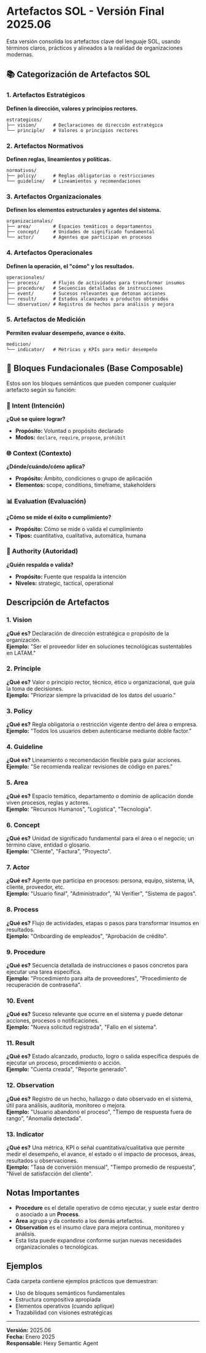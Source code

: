 # Artefactos SOL - Versión Final 2025.06

Esta versión consolida los artefactos clave del lenguaje SOL, usando términos claros, prácticos y alineados a la realidad de organizaciones modernas.

## 📚 Categorización de Artefactos SOL

### 1. **Artefactos Estratégicos**
**Definen la dirección, valores y principios rectores.**

```
estrategicos/
├── vision/      # Declaraciones de dirección estratégica
└── principle/   # Valores o principios rectores
```

### 2. **Artefactos Normativos**
**Definen reglas, lineamientos y políticas.**

```
normativos/
├── policy/      # Reglas obligatorias o restricciones
└── guideline/   # Lineamientos y recomendaciones
```

### 3. **Artefactos Organizacionales**
**Definen los elementos estructurales y agentes del sistema.**

```
organizacionales/
├── area/        # Espacios temáticos o departamentos
├── concept/     # Unidades de significado fundamental
└── actor/       # Agentes que participan en procesos
```

### 4. **Artefactos Operacionales**
**Definen la operación, el "cómo" y los resultados.**

```
operacionales/
├── process/     # Flujos de actividades para transformar insumos
├── procedure/   # Secuencias detalladas de instrucciones
├── event/       # Sucesos relevantes que detonan acciones
├── result/      # Estados alcanzados o productos obtenidos
└── observation/ # Registros de hechos para análisis y mejora
```

### 5. **Artefactos de Medición**
**Permiten evaluar desempeño, avance o éxito.**

```
medicion/
└── indicator/   # Métricas y KPIs para medir desempeño
```

## 🧱 Bloques Fundacionales (Base Composable)

Estos son los bloques semánticos que pueden componer cualquier artefacto según su función:

### 🎯 Intent (Intención)
**¿Qué se quiere lograr?**
- **Propósito:** Voluntad o propósito declarado
- **Modos:** `declare`, `require`, `propose`, `prohibit`

### 🌐 Context (Contexto)  
**¿Dónde/cuándo/cómo aplica?**
- **Propósito:** Ámbito, condiciones o grupo de aplicación
- **Elementos:** scope, conditions, timeframe, stakeholders

### 📊 Evaluation (Evaluación)
**¿Cómo se mide el éxito o cumplimiento?**
- **Propósito:** Cómo se mide o valida el cumplimiento
- **Tipos:** cuantitativa, cualitativa, automática, humana

### 👥 Authority (Autoridad)
**¿Quién respalda o valida?**
- **Propósito:** Fuente que respalda la intención
- **Niveles:** strategic, tactical, operational

## Descripción de Artefactos

### 1. **Vision**
**¿Qué es?** Declaración de dirección estratégica o propósito de la organización.  
**Ejemplo:** "Ser el proveedor líder en soluciones tecnológicas sustentables en LATAM."

### 2. **Principle**
**¿Qué es?** Valor o principio rector, técnico, ético u organizacional, que guía la toma de decisiones.  
**Ejemplo:** "Priorizar siempre la privacidad de los datos del usuario."

### 3. **Policy**
**¿Qué es?** Regla obligatoria o restricción vigente dentro del área o empresa.  
**Ejemplo:** "Todos los usuarios deben autenticarse mediante doble factor."

### 4. **Guideline**
**¿Qué es?** Lineamiento o recomendación flexible para guiar acciones.  
**Ejemplo:** "Se recomienda realizar revisiones de código en pares."

### 5. **Area**
**¿Qué es?** Espacio temático, departamento o dominio de aplicación donde viven procesos, reglas y actores.  
**Ejemplo:** "Recursos Humanos", "Logística", "Tecnología".

### 6. **Concept**
**¿Qué es?** Unidad de significado fundamental para el área o el negocio; un término clave, entidad o glosario.  
**Ejemplo:** "Cliente", "Factura", "Proyecto".

### 7. **Actor**
**¿Qué es?** Agente que participa en procesos: persona, equipo, sistema, IA, cliente, proveedor, etc.  
**Ejemplo:** "Usuario final", "Administrador", "AI Verifier", "Sistema de pagos".

### 8. **Process**
**¿Qué es?** Flujo de actividades, etapas o pasos para transformar insumos en resultados.  
**Ejemplo:** "Onboarding de empleados", "Aprobación de crédito".

### 9. **Procedure**
**¿Qué es?** Secuencia detallada de instrucciones o pasos concretos para ejecutar una tarea específica.  
**Ejemplo:** "Procedimiento para alta de proveedores", "Procedimiento de recuperación de contraseña".

### 10. **Event**
**¿Qué es?** Suceso relevante que ocurre en el sistema y puede detonar acciones, procesos o notificaciones.  
**Ejemplo:** "Nueva solicitud registrada", "Fallo en el sistema".

### 11. **Result**
**¿Qué es?** Estado alcanzado, producto, logro o salida específica después de ejecutar un proceso, procedimiento o acción.  
**Ejemplo:** "Cuenta creada", "Reporte generado".

### 12. **Observation**
**¿Qué es?** Registro de un hecho, hallazgo o dato observado en el sistema, útil para análisis, auditoría, monitoreo o mejora.  
**Ejemplo:** "Usuario abandonó el proceso", "Tiempo de respuesta fuera de rango", "Anomalía detectada".

### 13. **Indicator**
**¿Qué es?** Una métrica, KPI o señal cuantitativa/cualitativa que permite medir el desempeño, el avance, el estado o el impacto de procesos, áreas, resultados u observaciones.  
**Ejemplo:** "Tasa de conversión mensual", "Tiempo promedio de respuesta", "Nivel de satisfacción del cliente".

## Notas Importantes

* **Procedure** es el detalle operativo de cómo ejecutar, y suele estar dentro o asociado a un **Process**.
* **Area** agrupa y da contexto a los demás artefactos.
* **Observation** es el insumo clave para mejora continua, monitoreo y análisis.
* Esta lista puede expandirse conforme surjan nuevas necesidades organizacionales o tecnológicas.

## Ejemplos

Cada carpeta contiene ejemplos prácticos que demuestran:
- Uso de bloques semánticos fundamentales
- Estructura compositiva apropiada
- Elementos operativos (cuando aplique)
- Trazabilidad con visiones estratégicas

---

**Versión:** 2025.06  
**Fecha:** Enero 2025  
**Responsable:** Hexy Semantic Agent 